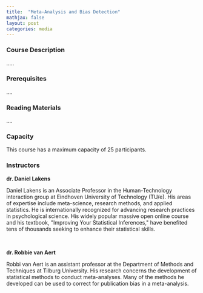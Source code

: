 ```yaml
---
title:  "Meta-Analysis and Bias Detection"
mathjax: false
layout: post
categories: media
---
```


### Course Description

.....

### Prerequisites 

....

### Reading Materials

....

### Capacity

This course has a maximum capacity of 25 participants.

### Instructors

**dr. Daniel Lakens**

Daniel Lakens is an Associate Professor in the Human-Technology interaction group at Eindhoven University of Technology (TU/e). His areas of expertise include meta-science, research methods, and applied statistics. He is internationally recognized for advancing research practices in psychological science. His widely popular massive open online course and his textbook, "Improving Your Statistical Inferences," have benefited tens of thousands seeking to enhance their statistical skills.

<be>
</br>
  
**dr. Robbie van Aert**

Robbi van Aert is an assistant professor at the Department of Methods and Techniques at Tilburg University. His research concerns the development of statistical methods to conduct meta-analyses. Many of the methods he developed can be used to correct for publication bias in a meta-analysis. 
